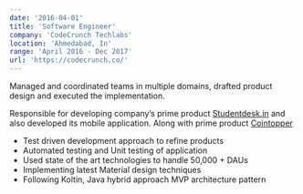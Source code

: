 ```yaml
---
date: '2016-04-01'
title: 'Software Engineer'
company: 'CodeCrunch Techlabs'
location: 'Ahmedabad, In'
range: 'April 2016 - Dec 2017'
url: 'https://codecrunch.co/'
---
```


Managed and coordinated teams in multiple domains, drafted product design and executed the implementation.

Responsible for developing company’s prime product [Studentdesk.in](http://Studentdesk.in) and also developed its mobile application. Along with prime product [Cointopper](https://Cointopper.com)

- Test driven development approach to refine products
- Automated testing and Unit testing of application
- Used state of the art technologies to handle 50,000 + DAUs
- Implementing latest Material design techniques
- Following Koltin, Java hybrid approach MVP architecture pattern
